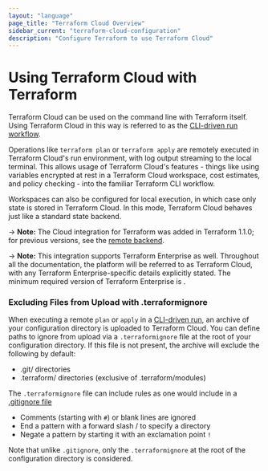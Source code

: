 ```yaml
---
layout: "language"
page_title: "Terraform Cloud Overview"
sidebar_current: "terraform-cloud-configuration"
description: "Configure Terraform to use Terraform Cloud"
---
```


# Using Terraform Cloud with Terraform

Terraform Cloud can be used on the command line with Terraform itself. Using Terraform Cloud in this
way is referred to as the [CLI-driven run workflow](/docs/cloud/run/cli.html).

Operations like `terraform plan` or `terraform apply` are remotely executed in Terraform Cloud's run
environment, with log output streaming to the local terminal. This allows usage of Terraform Cloud's
features - things like using variables encrypted at rest in a Terraform Cloud workspace, cost
estimates, and policy checking - into the familiar Terraform CLI workflow.

Workspaces can also be configured for local execution, in which case only state is stored in
Terraform Cloud. In this mode, Terraform Cloud behaves just like a standard state backend.

-> **Note:** The Cloud integration for Terraform was added in Terraform 1.1.0; for previous
versions, see the [remote backend](/docs/language/settings/backends/remote.html).

-> **Note:** This integration supports Terraform Enterprise as well. Throughout all the
documentation, the platform will be referred to as Terraform Cloud, with any Terraform
Enterprise-specific details explicitly stated. The minimum required version of Terraform Enterprise
is <TODO>.

### Excluding Files from Upload with .terraformignore

When executing a remote `plan` or `apply` in a [CLI-driven run](/docs/cloud/run/cli.html),
an archive of your configuration directory is uploaded to Terraform Cloud. You can define
paths to ignore from upload via a `.terraformignore` file at the root of your configuration directory. If this file is not present, the archive will exclude the following by default:

* .git/ directories
* .terraform/ directories (exclusive of .terraform/modules)

The `.terraformignore` file can include rules as one would include in a
[.gitignore file](https://git-scm.com/book/en/v2/Git-Basics-Recording-Changes-to-the-Repository#_ignoring)


* Comments (starting with `#`) or blank lines are ignored
* End a pattern with a forward slash / to specify a directory
* Negate a pattern by starting it with an exclamation point `!`

Note that unlike `.gitignore`, only the `.terraformignore` at the root of the configuration
directory is considered.
